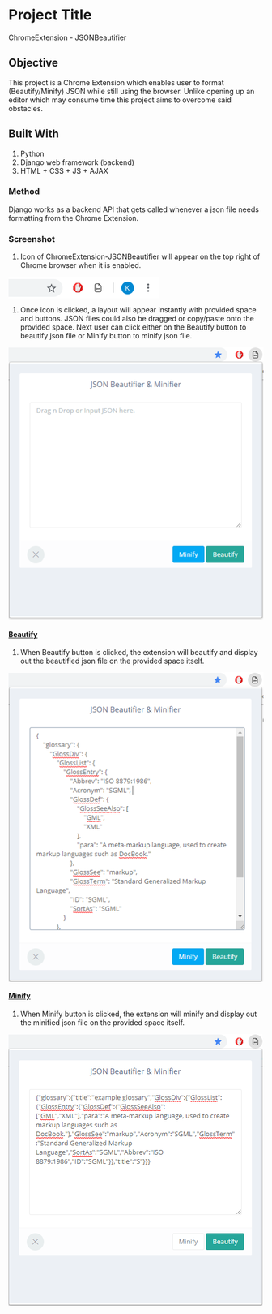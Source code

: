 # Project Title

ChromeExtension - JSONBeautifier

## Objective

This project is a Chrome Extension which enables user to format (Beautify/Minify) JSON while still using the browser. Unlike opening up an editor which may consume time this project aims to overcome said obstacles.

## Built With
1. Python
1. Django web framework (backend)
1. HTML + CSS + JS + AJAX

### Method
Django works as a backend API that gets called whenever a json file needs formatting from the Chrome Extension.

### Screenshot

1. Icon of ChromeExtension-JSONBeautifier will appear on the top right of Chrome browser when it is enabled.

<img align="center" src="https://raw.githubusercontent.com/jsam6/ChromeExtension-JSONBeautifier/master/image/extension-url.PNG " alt="Extension">

1. Once icon is clicked, a layout will appear instantly with provided space and buttons. JSON files could also be dragged or copy/paste onto the provided space. Next user can click either on the Beautify button to beautify json file or Minify button to minify json file.

<img align="center" src="https://raw.githubusercontent.com/jsam6/ChromeExtension-JSONBeautifier/master/image/extension-main.PNG " alt="Extension">

#### <u>Beautify</u>

1. When Beautify button is clicked, the extension will beautify and display out the beautified json file on the provided space itself.

<img align="center" src="https://raw.githubusercontent.com/jsam6/ChromeExtension-JSONBeautifier/master/image/json-bueatified.PNG " alt="Extension">

#### <u>Minify</u>

1. When Minify button is clicked, the extension will minify and display out the minified json file on the provided space itself. 

<img align="center" src="https://raw.githubusercontent.com/jsam6/ChromeExtension-JSONBeautifier/master/image/json-minified.PNG " alt="Extension">
